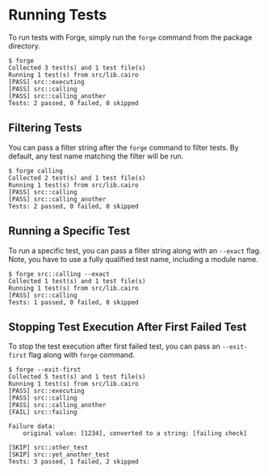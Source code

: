# Running Tests

To run tests with Forge, simply run the `forge` command from the package directory.

```shell
$ forge
Collected 3 test(s) and 1 test file(s)
Running 1 test(s) from src/lib.cairo
[PASS] src::executing
[PASS] src::calling
[PASS] src::calling_another
Tests: 2 passed, 0 failed, 0 skipped
```

## Filtering Tests

You can pass a filter string after the `forge` command to filter tests.
By default, any test name matching the filter will be run.

```shell
$ forge calling
Collected 2 test(s) and 1 test file(s)
Running 1 test(s) from src/lib.cairo
[PASS] src::calling
[PASS] src::calling_another
Tests: 2 passed, 0 failed, 0 skipped
```

## Running a Specific Test

To run a specific test, you can pass a filter string along with an `--exact` flag.
Note, you have to use a fully qualified test name, including a module name.

```shell
$ forge src::calling --exact
Collected 1 test(s) and 1 test file(s)
Running 1 test(s) from src/lib.cairo
[PASS] src::calling
Tests: 1 passed, 0 failed, 0 skipped
```

## Stopping Test Execution After First Failed Test

To stop the test execution after first failed test, you can pass an `--exit-first` flag along with `forge` command.

```shell
$ forge --exit-first
Collected 5 test(s) and 1 test file(s)
Running 1 test(s) from src/lib.cairo
[PASS] src::executing
[PASS] src::calling
[PASS] src::calling_another
[FAIL] src::failing

Failure data:
    original value: [1234], converted to a string: [failing check]
    
[SKIP] src::other_test
[SKIP] src::yet_another_test
Tests: 3 passed, 1 failed, 2 skipped
```
